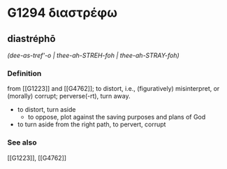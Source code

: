 # G1294 διαστρέφω

## diastréphō

_(dee-as-tref'-o | thee-ah-STREH-foh | thee-ah-STRAY-foh)_

### Definition

from [[G1223]] and [[G4762]]; to distort, i.e., (figuratively) misinterpret, or (morally) corrupt; perverse(-rt), turn away.

- to distort, turn aside
  - to oppose, plot against the saving purposes and plans of God
- to turn aside from the right path, to pervert, corrupt

### See also

[[G1223]], [[G4762]]

